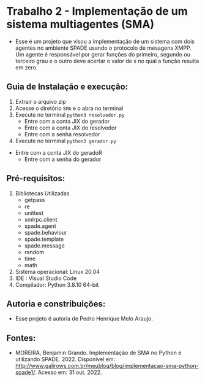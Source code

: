 # Trabalho 2 - Implementação de um sistema multiagentes (SMA)
- Esse é um projeto que visou a implementação de um sistema com dois agentes no ambiente SPADE usando o protocolo de mesagens XMPP. Um agente é responsável por gerar funções do primeiro, segundo ou terceiro grau e o outro deve acertar o valor de x no qual a função resulta em zero.

## Guia de Instalação e execução:
1. Extrair o arquivo zip
3. Acesse o diretório ```SMA``` e o abra no terminal 
4. Execute no terminal ```python3 resolvedor.py```
 	- Entre com a conta JIX do gerador
 	- Entre com a conta JIX do resolvedor 
 	- Entre com a senha resolvedor
6. Execute no terminal ```python3 gerador.py```
  - Entre com a conta JIX do geradoR
 	- Entre com a senha do gerador 

## Pré-requisitos: 
1. Bibliotecas Utilizadas
	- getpass
	- re
	- unittest
	- xmlrpc.client
	- spade.agent
	- spade.behaviour
	- spade.template
	- spade.message
	- random
	- time
	- math
2. Sistema operacional: Linux 20.04
3. IDE : Visual Studio Code
4. Compilador: Python 3.8.10 64-bit
	
## Autoria e constribuições:
- Esse projeto é autoria de Pedro Henrique Melo Araujo.
	
## Fontes:
- MOREIRA, Benjamin Grando. Implementação de SMA no Python e utilizando SPADE. 2022. Disponível em: http://www.galirows.com.br/meublog/blog/implementacao-sma-python-spade1/. Acesso em: 31 out. 2022.
